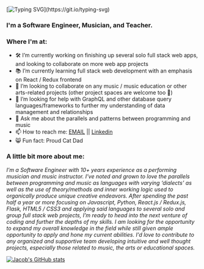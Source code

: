 
<!--
**jacoblauxman/jacoblauxman** is a ✨ _special_ ✨ repository because its `README.md` (this file) appears on your GitHub profile.

-->
<!-- 
# Heya, I'm Jacob.

# [![Typing SVG](https://readme-typing-svg.demolab.com/?lines=Heya,+I'm+Jacob.)](https://git.io/typing-svg) -->

[![Typing SVG](https://readme-typing-svg.demolab.com?font=Fira+Code&weight=600&size=54&pause=2000&color=457161&vCenter=true&width=600&height=125&lines=Heya%2C+I'm+Jacob.)](https://git.io/typing-svg)

### I'm a Software Engineer, Musician, and Teacher.

### Where I'm at:
- 🛠️ I’m currently working on finishing up several solo full stack web apps, and looking to collaborate on more web app projects
- 📚 I’m currently learning full stack web development with an emphasis on React / Redux frontend
- 🤝 I’m looking to collaborate on any music / music education or other arts-related projects (other project spaces are welcome too 🤠)
- 🤔 I’m looking for help with GraphQL and other database query languages/frameworks to further my understanding of data management and relationships
- 💬 Ask me about the parallels and patterns between programming and music
- 📫 How to reach me: [EMAIL](mailto:jlauxman@gmail.com)  ||  [Linkedin](https://www.linkedin.com/in/jacob-lauxman-a3170b261/) 
- 😸 Fun fact: Proud Cat Dad

### A little bit more about me:

*I’m a Software Engineer with 10+ years experience as a performing musician and music instructor. I’ve noted and grown to love the parallels between programming and music as languages with varying ‘dialects’ as well as the use of theory/methods and inner working logic used to organically produce unique creative endeavors. After spending the past half a year or more focusing on Javascript, Python, React.js / Redux.js, Flask, HTML5 / CSS3 and applying said languages to several solo and group full stack web projects, I’m ready to head into the next venture of coding and further the depths of my skills. I am looking for the opportunity to expand my overall knowledge in the field while still given ample opportunity to apply and hone my current abilities. I'd love to contribute to any organized and supportive team developing intuitive and well thought projects, especially those related to music, the arts or educational spaces.*



<!-- [![Jacob's GitHub stats](https://github-readme-stats.vercel.app/api?username=jacoblauxman&theme=transparent)](https://github.com/anuraghazra/github-readme-stats) -->


[![Jacob's GitHub stats](https://github-readme-stats-eight-theta.vercel.app/api?username=jacoblauxman&show_icons=true&theme=green)](https://github.com/anuraghazra/github-readme-stats)


